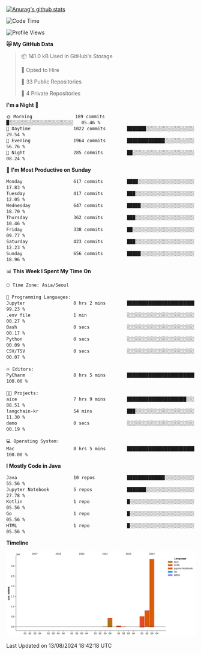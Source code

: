 [![Anurag's github stats](https://github-readme-stats.vercel.app/api?username=hajubal)](https://github.com/anuraghazra/github-readme-stats)

<!--START_SECTION:waka-->
![Code Time](http://img.shields.io/badge/Code%20Time-105%20hrs%2015%20mins-blue)

![Profile Views](http://img.shields.io/badge/Profile%20Views-0-blue)

**🐱 My GitHub Data** 

> 📦 141.0 kB Used in GitHub's Storage 
 > 
> 💼 Opted to Hire
 > 
> 📜 33 Public Repositories 
 > 
> 🔑 4 Private Repositories 
 > 
**I'm a Night 🦉** 

```text
🌞 Morning                189 commits         █░░░░░░░░░░░░░░░░░░░░░░░░   05.46 % 
🌆 Daytime                1022 commits        ███████░░░░░░░░░░░░░░░░░░   29.54 % 
🌃 Evening                1964 commits        ██████████████░░░░░░░░░░░   56.76 % 
🌙 Night                  285 commits         ██░░░░░░░░░░░░░░░░░░░░░░░   08.24 % 
```
📅 **I'm Most Productive on Sunday** 

```text
Monday                   617 commits         ████░░░░░░░░░░░░░░░░░░░░░   17.83 % 
Tuesday                  417 commits         ███░░░░░░░░░░░░░░░░░░░░░░   12.05 % 
Wednesday                647 commits         █████░░░░░░░░░░░░░░░░░░░░   18.70 % 
Thursday                 362 commits         ███░░░░░░░░░░░░░░░░░░░░░░   10.46 % 
Friday                   338 commits         ██░░░░░░░░░░░░░░░░░░░░░░░   09.77 % 
Saturday                 423 commits         ███░░░░░░░░░░░░░░░░░░░░░░   12.23 % 
Sunday                   656 commits         █████░░░░░░░░░░░░░░░░░░░░   18.96 % 
```


📊 **This Week I Spent My Time On** 

```text
🕑︎ Time Zone: Asia/Seoul

💬 Programming Languages: 
Jupyter                  8 hrs 2 mins        █████████████████████████   99.23 % 
.env file                1 min               ░░░░░░░░░░░░░░░░░░░░░░░░░   00.27 % 
Bash                     0 secs              ░░░░░░░░░░░░░░░░░░░░░░░░░   00.17 % 
Python                   0 secs              ░░░░░░░░░░░░░░░░░░░░░░░░░   00.09 % 
CSV/TSV                  0 secs              ░░░░░░░░░░░░░░░░░░░░░░░░░   00.07 % 

🔥 Editors: 
PyCharm                  8 hrs 5 mins        █████████████████████████   100.00 % 

🐱‍💻 Projects: 
aice                     7 hrs 9 mins        ██████████████████████░░░   88.51 % 
langchain-kr             54 mins             ███░░░░░░░░░░░░░░░░░░░░░░   11.30 % 
demo                     0 secs              ░░░░░░░░░░░░░░░░░░░░░░░░░   00.19 % 

💻 Operating System: 
Mac                      8 hrs 5 mins        █████████████████████████   100.00 % 
```

**I Mostly Code in Java** 

```text
Java                     10 repos            ██████████████░░░░░░░░░░░   55.56 % 
Jupyter Notebook         5 repos             ███████░░░░░░░░░░░░░░░░░░   27.78 % 
Kotlin                   1 repo              █░░░░░░░░░░░░░░░░░░░░░░░░   05.56 % 
Go                       1 repo              █░░░░░░░░░░░░░░░░░░░░░░░░   05.56 % 
HTML                     1 repo              █░░░░░░░░░░░░░░░░░░░░░░░░   05.56 % 
```



**Timeline**

![Lines of Code chart](https://raw.githubusercontent.com/hajubal/hajubal/main/assets/bar_graph.png)


 Last Updated on 13/08/2024 18:42:18 UTC
<!--END_SECTION:waka-->